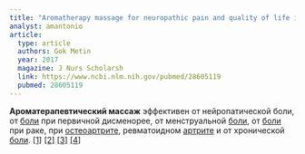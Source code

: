 ```yaml
---
title: "Aromatherapy massage for neuropathic pain and quality of life in diabetic patients"
analyst: amantonio
article:
  type: article
  authors: Gok Metin
  year: 2017
  magazine: J Nurs Scholarsh
  link: https://www.ncbi.nlm.nih.gov/pubmed/28605119
  pubmed: 28605119
---
```


**Ароматерапевтический массаж** эффективен от нейропатической боли, от [боли](https://www.ncbi.nlm.nih.gov/pubmed/28438280) при первичной дисменорее, от менструальной [боли](https://www.ncbi.nlm.nih.gov/pubmed/21949670), от [боли](https://www.ncbi.nlm.nih.gov/pubmed/28252835) при раке, при [остеоартрите](https://www.ncbi.nlm.nih.gov/pubmed/27863613), ревматоидном [артрите](https://www.ncbi.nlm.nih.gov/pubmed/27091583) и от хронической [боли](https://www.ncbi.nlm.nih.gov/pubmed/24733781). [[1]](https://www.ncbi.nlm.nih.gov/pubmed/25254570) [[2]](https://www.ncbi.nlm.nih.gov/pubmed/25157942) [[3]](https://www.ncbi.nlm.nih.gov/pubmed/29200001) [[4]](https://www.ncbi.nlm.nih.gov/pubmed/15106172)
